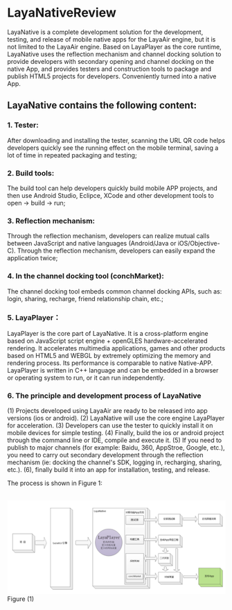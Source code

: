# LayaNativeReview



LayaNative is a complete development solution for the development, testing, and release of mobile native apps for the LayaAir engine, but it is not limited to the LayaAir engine. Based on LayaPlayer as the core runtime, LayaNative uses the reflection mechanism and channel docking solution to provide developers with secondary opening and channel docking on the native App, and provides testers and construction tools to package and publish HTML5 projects for developers. Conveniently turned into a native App.




## **LayaNative contains the following content:**


### 1. Tester:
After downloading and installing the tester, scanning the URL QR code helps developers quickly see the running effect on the mobile terminal, saving a lot of time in repeated packaging and testing;

 

### 2. Build tools:
The build tool can help developers quickly build mobile APP projects, and then use Android Studio, Eclipce, XCode and other development tools to open -> build -> run;



### 3. Reflection mechanism:
Through the reflection mechanism, developers can realize mutual calls between JavaScript and native languages ​​​​(Android/Java or iOS/Objective-C). Through the reflection mechanism, developers can easily expand the application twice;



### 4. In the channel docking tool (conchMarket):
The channel docking tool embeds common channel docking APIs, such as: login, sharing, recharge, friend relationship chain, etc.;



### 5. LayaPlayer：
LayaPlayer is the core part of LayaNative. It is a cross-platform engine based on JavaScript script engine + openGLES hardware-accelerated rendering. It accelerates multimedia applications, games and other products based on HTML5 and WEBGL by extremely optimizing the memory and rendering process. Its performance is comparable to native Native-APP. LayaPlayer is written in C++ language and can be embedded in a browser or operating system to run, or it can run independently.



### 6. The principle and development process of LayaNative
(1) Projects developed using LayaAir are ready to be released into app versions (ios or android).
(2) LayaNative will use the core engine LayaPlayer for acceleration.
(3) Developers can use the tester to quickly install it on mobile devices for simple testing.
(4) Finally, build the ios or android project through the command line or IDE, compile and execute it.
(5) If you need to publish to major channels (for example: Baidu, 360, AppStroe, Google, etc.), you need to carry out secondary development through the reflection mechanism (ie: docking the channel's SDK, logging in, recharging, sharing, etc.).
(6), finally build it into an app for installation, testing, and release.

The process is shown in Figure 1:

​    ![blob.png](img/1.png)
Figure (1)






